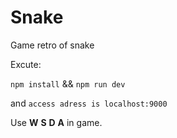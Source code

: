 # Snake
Game retro of snake

Excute:


`npm install` && `npm run dev`


and `access adress is localhost:9000`


Use **W** **S** **D** **A** in game.

